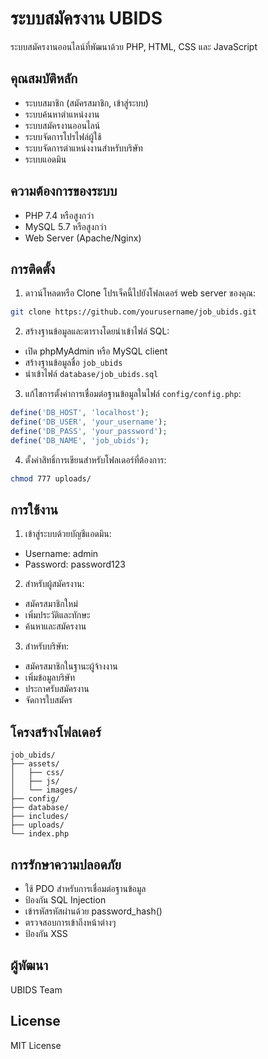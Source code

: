 # ระบบสมัครงาน UBIDS

ระบบสมัครงานออนไลน์ที่พัฒนาด้วย PHP, HTML, CSS และ JavaScript

## คุณสมบัติหลัก

- ระบบสมาชิก (สมัครสมาชิก, เข้าสู่ระบบ)
- ระบบค้นหาตำแหน่งงาน
- ระบบสมัครงานออนไลน์
- ระบบจัดการโปรไฟล์ผู้ใช้
- ระบบจัดการตำแหน่งงานสำหรับบริษัท
- ระบบแอดมิน

## ความต้องการของระบบ

- PHP 7.4 หรือสูงกว่า
- MySQL 5.7 หรือสูงกว่า
- Web Server (Apache/Nginx)

## การติดตั้ง

1. ดาวน์โหลดหรือ Clone โปรเจ็คนี้ไปยังโฟลเดอร์ web server ของคุณ:
```bash
git clone https://github.com/yourusername/job_ubids.git
```

2. สร้างฐานข้อมูลและตารางโดยนำเข้าไฟล์ SQL:
- เปิด phpMyAdmin หรือ MySQL client
- สร้างฐานข้อมูลชื่อ `job_ubids`
- นำเข้าไฟล์ `database/job_ubids.sql`

3. แก้ไขการตั้งค่าการเชื่อมต่อฐานข้อมูลในไฟล์ `config/config.php`:
```php
define('DB_HOST', 'localhost');
define('DB_USER', 'your_username');
define('DB_PASS', 'your_password');
define('DB_NAME', 'job_ubids');
```

4. ตั้งค่าสิทธิ์การเขียนสำหรับโฟลเดอร์ที่ต้องการ:
```bash
chmod 777 uploads/
```

## การใช้งาน

1. เข้าสู่ระบบด้วยบัญชีแอดมิน:
- Username: admin
- Password: password123

2. สำหรับผู้สมัครงาน:
- สมัครสมาชิกใหม่
- เพิ่มประวัติและทักษะ
- ค้นหาและสมัครงาน

3. สำหรับบริษัท:
- สมัครสมาชิกในฐานะผู้จ้างงาน
- เพิ่มข้อมูลบริษัท
- ประกาศรับสมัครงาน
- จัดการใบสมัคร

## โครงสร้างโฟลเดอร์

```
job_ubids/
├── assets/
│   ├── css/
│   ├── js/
│   └── images/
├── config/
├── database/
├── includes/
├── uploads/
└── index.php
```

## การรักษาความปลอดภัย

- ใช้ PDO สำหรับการเชื่อมต่อฐานข้อมูล
- ป้องกัน SQL Injection
- เข้ารหัสรหัสผ่านด้วย password_hash()
- ตรวจสอบการเข้าถึงหน้าต่างๆ
- ป้องกัน XSS

## ผู้พัฒนา

UBIDS Team

## License

MIT License 